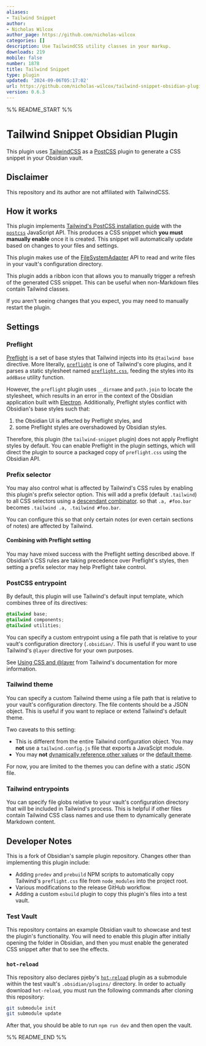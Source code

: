 ```yaml
---
aliases:
- Tailwind Snippet
author:
- Nicholas Wilcox
author_page: https://github.com/nicholas-wilcox
categories: []
description: Use TailwindCSS utility classes in your markup.
downloads: 219
mobile: false
number: 1878
title: Tailwind Snippet
type: plugin
updated: '2024-09-06T05:17:02'
url: https://github.com/nicholas-wilcox/tailwind-snippet-obsidian-plugin
version: 0.6.3
---
```


%% README_START %%

# Tailwind Snippet Obsidian Plugin

This plugin uses [TailwindCSS](https://tailwindcss.com/) as a
[PostCSS](https://postcss.org/) plugin to generate a CSS snippet in your Obsidian
vault.

## Disclaimer

This repository and its author are not affiliated with TailwindCSS.

## How it works

This plugin implements
[Tailwind's PostCSS installation guide](https://tailwindcss.com/docs/installation/using-postcss)
with the [`postcss`](https://postcss.org/api/) JavaScript API. This produces a
CSS snippet which **you must manually enable** once it is created. This snippet
will automatically update based on changes to your files and settings.

This plugin makes use of the
[FileSystemAdapter](https://docs.obsidian.md/Reference/TypeScript+API/FileSystemAdapter/FileSystemAdapter)
API to read and write files in your vault's configuration directory.

This plugin adds a ribbon icon that allows you to manually trigger a refresh of
the generated CSS snippet. This can be useful when non-Markdown files contain
Tailwind classes.

If you aren't seeing changes that you expect, you may need to manually restart
the plugin.

## Settings

### Preflight

[Preflight](https://tailwindcss.com/docs/preflight) is a set of base styles that
Tailwind injects into its `@tailwind base` directive. More literally,
[`preflight`](https://github.com/tailwindlabs/tailwindcss/blob/master/src/corePlugins.js#L494)
is one of Tailwind's core plugins, and it parses a static stylesheet named
[`preflight.css`](https://github.com/tailwindlabs/tailwindcss/blob/master/src/css/preflight.css),
feeding the styles into its `addBase` utility function.

However, the `preflight` plugin uses `__dirname` and `path.join` to locate the
stylesheet, which results in an error in the context of the Obsidian application
built with [Electron](https://www.electronjs.org/). Additionally, Preflight
styles conflict with Obsidian's base styles such that:

1. the Obsidian UI is affected by Preflight styles, and
2. some Preflight styles are overshadowed by Obsidian styles.

Therefore, this plugin (the `tailwind-snippet` plugin) does not
apply Preflight styles by default. You can enable Preflight in the plugin
settings, which will direct the plugin to source a packaged copy of
`preflight.css` using the Obsidian API.

### Prefix selector

You may also control what is affected by Tailwind's CSS rules by enabling this
plugin's prefix selector option. This will add a prefix (default `.tailwind`) to
all CSS selectors using a
[descendant combinator](https://developer.mozilla.org/en-US/docs/Web/CSS/Descendant_combinator).
so that `.a, #foo.bar` becomes `.tailwind .a, .tailwind #foo.bar`.

You can configure this so that only certain notes (or even certain sections of
notes) are affected by Tailwind.

#### Combining with Preflight setting

You may have mixed success with the Preflight setting described above. If
Obsidian's CSS rules are taking precedence over Preflight's styles, then setting
a prefix selector may help Preflight take control.

### PostCSS entrypoint

By default, this plugin will use Tailwind's default input template, which
combines three of its directives:

```css
@tailwind base;
@tailwind components;
@tailwind utilities;
```

You can specify a custom entrypoint using a file path that is relative to your
vault's configuration directory (`.obsidian/`. This is useful if you want to use
Tailwind's `@layer` directive for your own purposes.

See
[Using CSS and @layer](https://tailwindcss.com/docs/adding-custom-styles#using-css-and-layer)
from Tailwind's documentation for more information.

### Tailwind theme

You can specify a custom Tailwind theme using a file path that is relative to
your vault's configuration directory. The file contents should be a JSON object.
This is useful if you want to replace or extend Tailwind's default theme.

Two caveats to this setting:

- This is different from the entire Tailwind configuration object. You may
  **not** use a `tailwind.config.js` file that exports a JavaScipt module.
- You may **not**
  [dynamically reference other values](https://tailwindcss.com/docs/theme#referencing-other-values)
  or the
  [default theme](https://tailwindcss.com/docs/theme#referencing-other-values).

For now, you are limited to the themes you can define with a static JSON file.

### Tailwind entrypoints

You can specify file globs relative to your vault's configuration directory that
will be included in Tailwind's process. This is helpful if other files contain
Tailwind CSS class names and use them to dynamically generate Markdown content.

## Developer Notes

This is a fork of Obsidian's sample plugin repository. Changes other than
implementing this plugin include:

- Adding `predev` and `prebuild` NPM scripts to automatically copy Tailwind's
  `preflight.css` file from `node_modules` into the project root.
- Various modifications to the release GitHub workflow.
- Adding a custom `esbuild` plugin to copy this plugin's files into a test
  vault.

### Test Vault

This repository contains an example Obsidian vault to showcase and test the
plugin's functionality. You will need to enable this plugin after initially
opening the folder in Obsidian, and then you must enable the generated CSS
snippet after that to see the effects.

### `hot-reload`

This repository also declares pjeby's
[`hot-reload`](https://github.com/pjeby/hot-reload) plugin as a submodule within
the test vault's `.obsidian/plugins/` directory. In order to actually download
`hot-reload`, you must run the following commands after cloning this repository:

```bash
git submodule init
git submodule update
```

After that, you should be able to run `npm run dev` and then open the vault.


%% README_END %%